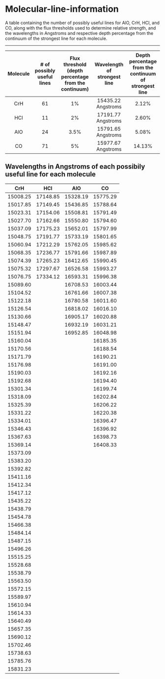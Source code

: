 # Molecular-line-information

A table containing the number of possibly useful lines for AlO, CrH, HCl, and CO, along with the flux thresholds used to determine relative strength, and the wavelengths in Angstroms and respective depth percentage from the continuum of the strongest line for each molecule.

-------------------------------------------------------------------------------------------------------------------------------------------------
| Molecule | # of possibly useful lines | Flux threshold (depth percentage from the continuum)| Wavelength of strongest line  | Depth percentage from the continuum of strongest line | 
|:--------:|:--------------------------:|:---------------------------------------------------:|:-----------------------------:|:-----------------------------------------------------:|
|   CrH    |            61              |        1%      |        15435.22 Angstroms     |                        2.12%                          |
|   HCl    |            11              |        2%      |        17191.77 Angstroms     |                        2.60%                          |
|   AlO    |            24              |       3.5%     |        15791.65 Angstroms     |                        5.08%                          |
|   CO     |            71              |        5%      |        15977.67 Angstroms     |                        14.13%                         |


Wavelengths in Angstroms of each possibily useful line for each molecule 
---------------------------
| CrH | HCl | AlO | CO |
|:---:|:---:|:---:|:--:|
|15008.25|17148.85|15328.19|15775.29|
|15017.85|17149.45|15436.85|15788.64|
|15023.31|17154.06|15508.81|15791.49|
|15027.70|17162.66|15550.80|15794.60|
|15037.09|17175.23|15652.01|15797.99|
|15048.75|17191.77|15733.19|15801.65|
|15060.94|17212.29|15762.05|15985.62|
|15068.35|17236.77|15791.66|15987.89|
|15074.39|17265.23|16412.65|15990.45|
|15075.32|17297.67|16526.58|15993.27|
|15076.75|17334.12|16593.31|15996.38|
|15089.60|        |16708.53|16003.44|
|15104.52|        |16761.66|16007.38|
|15122.18|        |16780.58|16011.60|
|15126.54|        |16818.02|16016.10|
|15130.66|        |16905.17|16020.88|
|15148.47|        |16932.19|16031.21|
|15151.94|        |16952.85|16048.98|
|15160.04|        |        |16185.35|
|15170.56|        |        |16188.54|
|15171.79|        |        |16190.21|
|15176.98|        |        |16191.00|
|15190.03|        |        |16192.16|
|15192.68|        |        |16194.40|
|15301.34|        |        |16199.74|
|15318.09|        |        |16202.84|
|15325.39|        |        |16206.22|
|15331.22|        |        |16220.38|
|15334.01|        |        |16396.47|
|15346.43|        |        |16396.92|
|15367.63|        |        |16398.73|
|15369.14|        |        |16408.33
|15373.09|        |        ||
|15383.20|        |        |
|15392.82|        |        |
|15411.16|        |        ||
|15412.34|        |        |
|15417.12|        |        |
|15435.22|        |        |
|15438.79|        |        ||
|15454.78|        |        |
|15466.38|        |        |
|15484.14|        |        ||
|15487.15|        |        ||
|15496.26|        |        ||
|15515.25|        |        ||
|15528.68|        |        ||
|15538.79|        |        |
|15563.50|        |        ||
|15572.15|        |        ||
|15589.97|        |        ||
|15610.94|        |        ||
|15614.33|        |        |
|15640.49|        |        ||
|15657.35|        |        ||
|15690.12|        |        |
|15702.46|        |        ||
|15738.63|        |        |
|15785.76|        |        |
|15831.23|        |        |
